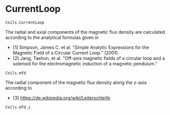# CurrentLoop

```@docs
Coils.CurrentLoop
```

The radial and axial components of the magnetic flux density are calculated according to the analytical formulas given in

- [1] Simpson, James C. et al. “Simple Analytic Expressions for the Magnetic Field of a Circular Current Loop.” (2001).
- [2] Jang, Taehun, et al. "Off-axis magnetic fields of a circular loop and a solenoid for the electromagnetic induction of a magnetic pendulum." 

```@docs
Coils.mfd
```

The radial component of the magnetic flux density along the z-axis according to

- [3] https://de.wikipedia.org/wiki/Leiterschleife

```@docs
Coils.mfd_z
```